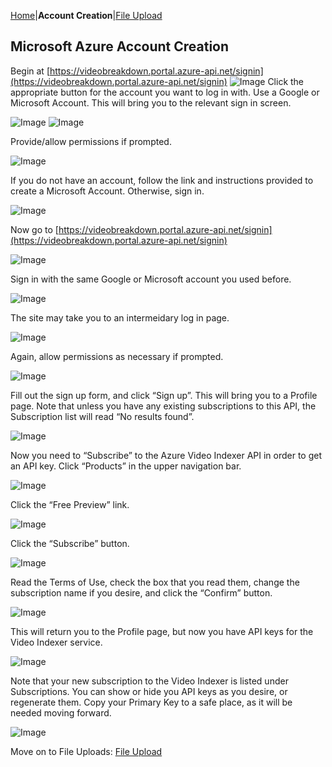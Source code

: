 [Home](https://jaegermeiste.github.io/MSCognitiveServicesHowToGuide/AccountCreation)|**Account Creation**|[File Upload](https://jaegermeiste.github.io/MSCognitiveServicesHowToGuide/FileUpload)

## Microsoft Azure Account Creation
Begin at [https://videobreakdown.portal.azure-api.net/signin](https://videobreakdown.portal.azure-api.net/signin)
![Image](https://jaegermeiste.github.io/MSCognitiveServicesHowToGuide/Assets/AccountCreation/1.png)
Click the appropriate button for the account you want to log in with. Use a Google or Microsoft Account.
This will bring you to the relevant sign in screen.

![Image](https://jaegermeiste.github.io/MSCognitiveServicesHowToGuide/Assets/AccountCreation/2.png)
![Image](https://jaegermeiste.github.io/MSCognitiveServicesHowToGuide/Assets/AccountCreation/3.png)

Provide/allow permissions if prompted.

![Image](https://jaegermeiste.github.io/MSCognitiveServicesHowToGuide/Assets/AccountCreation/4.png)

If you do not have an account, follow the link and instructions provided to create a Microsoft Account. Otherwise, sign in.

![Image](https://jaegermeiste.github.io/MSCognitiveServicesHowToGuide/Assets/AccountCreation/5.png)

Now go to [https://videobreakdown.portal.azure-api.net/signin](https://videobreakdown.portal.azure-api.net/signin) 

![Image](https://jaegermeiste.github.io/MSCognitiveServicesHowToGuide/Assets/AccountCreation/6.png)

Sign in with the same Google or Microsoft account you used before.

![Image](https://jaegermeiste.github.io/MSCognitiveServicesHowToGuide/Assets/AccountCreation/7.png)
 
The site may take you to an intermeidary log in page.

![Image](https://jaegermeiste.github.io/MSCognitiveServicesHowToGuide/Assets/AccountCreation/8.png)
 
Again, allow permissions as necessary if prompted.

![Image](https://jaegermeiste.github.io/MSCognitiveServicesHowToGuide/Assets/AccountCreation/9.png)
 
Fill out the sign up form, and click “Sign up”. This  will bring you to a Profile page. Note that unless you have any existing subscriptions to this API, the Subscription list will read “No results found”.

![Image](https://jaegermeiste.github.io/MSCognitiveServicesHowToGuide/Assets/AccountCreation/10.png)
 
Now you need to “Subscribe” to the Azure Video Indexer API in order to get an API key. Click “Products” in the upper navigation bar.

![Image](https://jaegermeiste.github.io/MSCognitiveServicesHowToGuide/Assets/AccountCreation/11.png)

Click the “Free Preview” link.

![Image](https://jaegermeiste.github.io/MSCognitiveServicesHowToGuide/Assets/AccountCreation/12.png)
 
Click the “Subscribe” button.

![Image](https://jaegermeiste.github.io/MSCognitiveServicesHowToGuide/Assets/AccountCreation/13.png)
 
Read the Terms of Use, check the box that you read them, change the subscription name if you desire, and click the “Confirm” button.

![Image](https://jaegermeiste.github.io/MSCognitiveServicesHowToGuide/Assets/AccountCreation/14.png)
 
This will return you to the Profile page, but now you have API keys for the Video Indexer service.

![Image](https://jaegermeiste.github.io/MSCognitiveServicesHowToGuide/Assets/AccountCreation/15.png)
 
Note that your new subscription to the Video Indexer is listed under Subscriptions. You can show or hide you API keys as you desire, or regenerate them. Copy your Primary Key to a safe place, as it will be needed moving forward.

![Image](https://jaegermeiste.github.io/MSCognitiveServicesHowToGuide/Assets/AccountCreation/16.png)

Move on to File Uploads: [File Upload](https://jaegermeiste.github.io/MSCognitiveServicesHowToGuide/FileUpload)
